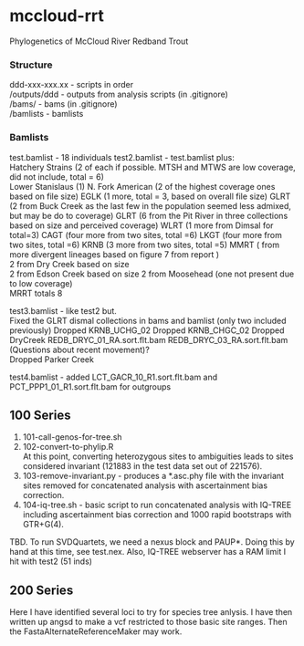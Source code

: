# mccloud-rrt
Phylogenetics of McCloud River Redband Trout    

### Structure

ddd-xxx-xxx.xx - scripts in order   
/outputs/ddd - outputs from analysis scripts (in .gitignore)   
/bams/ - bams (in .gitignore)   
/bamlists - bamlists   

### Bamlists
test.bamlist - 18 individuals
test2.bamlist - test.bamlist plus:   
  Hatchery Strains (2 of each if possible. MTSH and MTWS are low coverage, did not include, total = 6)  
  Lower Stanislaus (1)
  N. Fork American (2 of the highest coverage ones based on file size)
  EGLK (1 more, total = 3, based on overall file size)
  GLRT (2 from Buck Creek as the last few in the population seemed less admixed, but may be do to coverage)
  GLRT (6 from the Pit River in three collections based on size and perceived coverage)
  WLRT (1 more from Dimsal for total=3)
  CAGT (four more from two sites, total =6)
  LKGT (four more from two sites, total =6)
  KRNB (3 more from two sites, total =5)
  MMRT ( from more divergent lineages based on figure 7 from report )  
  2 from Dry Creek based on size    
  2 from Edson Creek based on size
  2 from Moosehead (one not present due to low coverage)   
  MRRT totals 8   

test3.bamlist - like test2 but.   
   Fixed the GLRT dismal collections in bams and bamlist (only two included previously)
   Dropped KRNB_UCHG_02
   Dropped KRNB_CHGC_02
   Dropped DryCreek REDB_DRYC_01_RA.sort.flt.bam REDB_DRYC_03_RA.sort.flt.bam (Questions about recent movement)?    
   Dropped Parker Creek

test4.bamlist - added LCT_GACR_10_R1.sort.flt.bam and PCT_PPP1_01_R1.sort.flt.bam for outgroups

## 100 Series
1. 101-call-genos-for-tree.sh   
2. 102-convert-to-phylip.R   
At this point, converting heterozygous sites to ambiguities leads to sites considered invariant (121883 in the test data set out of 221576).  
3. 103-remove-invariant.py - produces a *.asc.phy file with the invariant sites removed for concatenated analysis with ascertainment bias correction.  
4. 104-iq-tree.sh - basic script to run concatenated analysis with IQ-TREE including ascertainment bias correction and 1000 rapid bootstraps with GTR+G(4).  

TBD.  To run SVDQuartets, we need a nexus block and PAUP*. Doing this by hand at this time, see test.nex. Also, IQ-TREE webserver has a RAM limit I hit with test2 (51 inds)

## 200 Series
Here I have identified several loci to try for species tree anlysis. I have then written up angsd to make a vcf restricted to those basic site ranges. Then the FastaAlternateReferenceMaker may work.   

